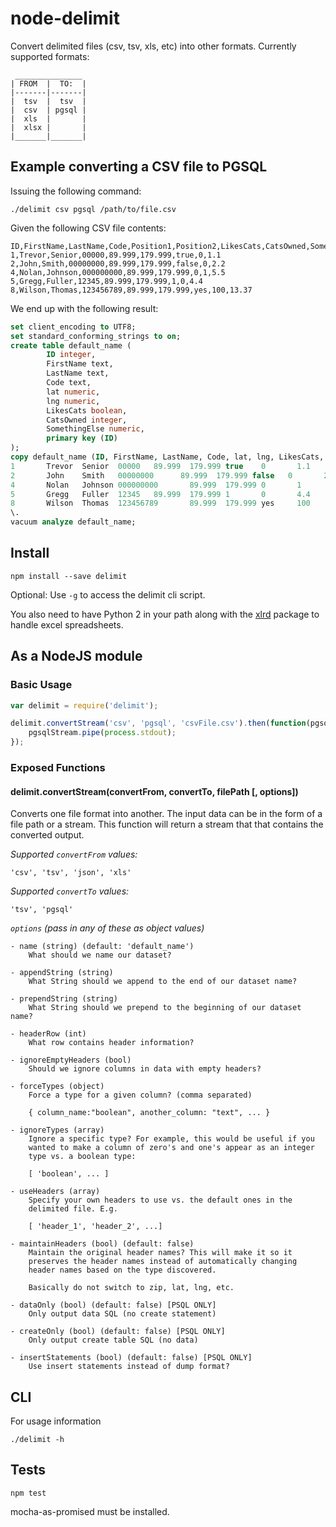 # node-delimit

Convert delimited files (csv, tsv, xls, etc) into other formats. Currently supported formats:

```
 _______________
| FROM  |  TO:  |
|-------|-------|
|  tsv  |  tsv  |
|  csv  | pgsql |
|  xls  |       |
|  xlsx |       |
|_______|_______|

```

## Example converting a CSV file to PGSQL

Issuing the following command:

    ./delimit csv pgsql /path/to/file.csv

Given the following CSV file contents:

    ID,FirstName,LastName,Code,Position1,Position2,LikesCats,CatsOwned,SomethingElse
    1,Trevor,Senior,00000,89.999,179.999,true,0,1.1
    2,John,Smith,00000000,89.999,179.999,false,0,2.2
    4,Nolan,Johnson,000000000,89.999,179.999,0,1,5.5
    5,Gregg,Fuller,12345,89.999,179.999,1,0,4.4
    8,Wilson,Thomas,123456789,89.999,179.999,yes,100,13.37

We end up with the following result:

```sql
set client_encoding to UTF8;
set standard_conforming_strings to on;
create table default_name (
        ID integer,
        FirstName text,
        LastName text,
        Code text,
        lat numeric,
        lng numeric,
        LikesCats boolean,
        CatsOwned integer,
        SomethingElse numeric,
        primary key (ID)
);
copy default_name (ID, FirstName, LastName, Code, lat, lng, LikesCats, CatsOwned, SomethingElse) from stdin;
1       Trevor  Senior  00000   89.999  179.999 true    0       1.1
2       John    Smith   00000000      89.999  179.999 false   0       2.2
4       Nolan   Johnson 000000000       89.999  179.999 0       1       5.5
5       Gregg   Fuller  12345   89.999  179.999 1       0       4.4
8       Wilson  Thomas  123456789       89.999  179.999 yes     100     13.37
\.
vacuum analyze default_name;
```

## Install

    npm install --save delimit

Optional: Use `-g` to access the delimit cli script.

You also need to have Python 2 in your path along with the [xlrd](https://pypi.python.org/pypi/xlrd) package to handle excel spreadsheets.

## As a NodeJS module

### Basic Usage

```javascript
var delimit = require('delimit');

delimit.convertStream('csv', 'pgsql', 'csvFile.csv').then(function(pgsqlStream) {
    pgsqlStream.pipe(process.stdout);
});
```

### Exposed Functions

#### delimit.convertStream(convertFrom, convertTo, filePath [, options])

Converts one file format into another. The input data can be in the form of a file path or a stream. This function will return a stream that that contains the converted output.

*Supported `convertFrom` values:*

    'csv', 'tsv', 'json', 'xls'

*Supported `convertTo` values:*

    'tsv', 'pgsql'

*`options` (pass in any of these as object values)*

    - name (string) (default: 'default_name')
        What should we name our dataset?

    - appendString (string)
        What String should we append to the end of our dataset name?

    - prependString (string)
        What String should we prepend to the beginning of our dataset name?

    - headerRow (int)
        What row contains header information?

    - ignoreEmptyHeaders (bool)
        Should we ignore columns in data with empty headers?

    - forceTypes (object)
        Force a type for a given column? (comma separated)

        { column_name:"boolean", another_column: "text", ... }

    - ignoreTypes (array)
        Ignore a specific type? For example, this would be useful if you
        wanted to make a column of zero's and one's appear as an integer
        type vs. a boolean type:

        [ 'boolean', ... ]

    - useHeaders (array)
        Specify your own headers to use vs. the default ones in the
        delimited file. E.g.

        [ 'header_1', 'header_2', ...]

    - maintainHeaders (bool) (default: false)
        Maintain the original header names? This will make it so it
        preserves the header names instead of automatically changing
        header names based on the type discovered.

        Basically do not switch to zip, lat, lng, etc.

    - dataOnly (bool) (default: false) [PSQL ONLY]
        Only output data SQL (no create statement)

    - createOnly (bool) (default: false) [PSQL ONLY]
        Only output create table SQL (no data)

    - insertStatements (bool) (default: false) [PSQL ONLY]
        Use insert statements instead of dump format?

## CLI

For usage information

    ./delimit -h

## Tests

```
npm test
```

mocha-as-promised must be installed.
